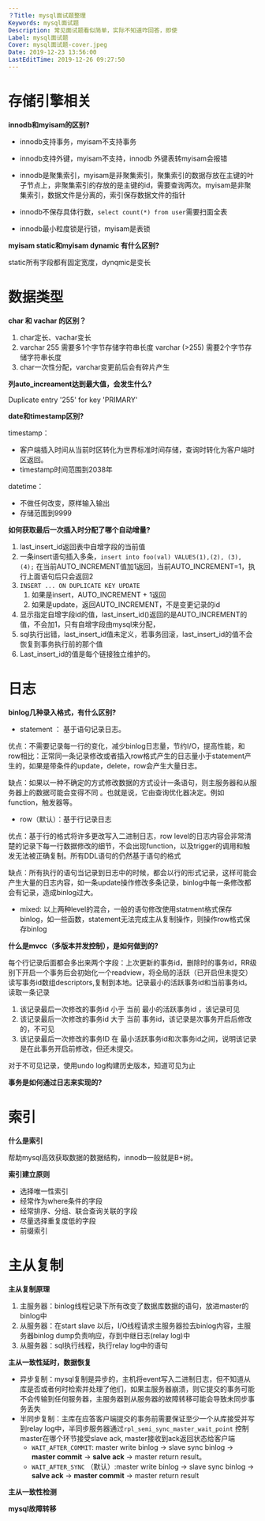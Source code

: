 ```yaml
---
？Title: mysql面试题整理
Keywords: mysql面试题
Description: 常见面试题看似简单，实际不知道咋回答，即使
Label: mysql面试题
Cover: mysql面试题-cover.jpeg
Date: 2019-12-23 13:56:00
LastEditTime: 2019-12-26 09:27:50
---
```


# 存储引擎相关

**innodb和myisam的区别?**

- innodb支持事务，myisam不支持事务

- innodb支持外键，myisam不支持，innodb 外键表转myisam会报错

- innodb是聚集索引，myisam是非聚集索引，聚集索引的数据存放在主键的叶子节点上，非聚集索引的存放的是主键的id，需要查询两次。myisam是非聚集索引，数据文件是分离的，索引保存数据文件的指针

- innodb不保存具体行数，`select count(*) from user`需要扫面全表
- innodb最小粒度锁是行锁，myisam是表锁

**myisam static和myisam dynamic 有什么区别?**

static所有字段都有固定宽度，dynqmic是变长

# 数据类型

**char 和 vachar 的区别？**

1. char定长、vachar变长
2. varchar 255 需要多1个字节存储字符串长度 varchar (>255) 需要2个字节存储字符串长度
3. char一次性分配，varchar变更前后会有碎片产生

**列auto_increament达到最大值，会发生什么?**

Duplicate entry '255' for key 'PRIMARY'

**date和timestamp区别?**

timestamp：

-   客户端插入时间从当前时区转化为世界标准时间存储，查询时转化为客户端时区返回。
-   timestamp时间范围到2038年

datetime：

-   不做任何改变，原样输入输出
-   存储范围到9999

**如何获取最后一次插入时分配了哪个自动增量?**

1.  last_insert_id返回表中自增字段的当前值
2.  一条insert语句插入多条，`insert into foo(val) VALUES(1),(2), (3), (4);` 在当前AUTO_INCREMENT值加1返回，当前AUTO_INCREMENT=1，执行上面语句后只会返回2
3.  `INSERT ... ON DUPLICATE KEY UPDATE` 
    1.  如果是insert，AUTO_INCREMENT + 1返回
    2.  如果是update，返回AUTO_INCREMENT，不是变更记录的id
4.  显示指定自增字段id的值，last_insert_id()返回的是AUTO_INCREMENT的值，不会加1，只有自增字段由mysql来分配，
5.  sql执行出错，last_insert_id值未定义，若事务回滚，last_insert_id的值不会恢复到事务执行前的那个值
6.  Last_insert_id的值是每个链接独立维护的。

# 日志

**binlog几种录入格式，有什么区别?**

- statement ： 基于语句记录日志。

优点：不需要记录每一行的变化，减少binlog日志量，节约I/O，提高性能，和row相比：正常同一条记录修改或者插入row格式产生的日志量小于statement产生的，如果是带条件的update，delete，row会产生大量日志。

缺点：如果以一种不确定的方式修改数据的方式设计一条语句，则主服务器和从服务器上的数据可能会变得不同 。也就是说，它由查询优化器决定。例如function，触发器等。

- row（默认）：基于行记录日志

优点：基于行的格式将许多更改写入二进制日志，row level的日志内容会非常清楚的记录下每一行数据修改的细节，不会出现function，以及trigger的调用和触发无法被正确复制。所有DDL语句的仍然基于语句的格式

缺点：所有执行的语句当记录到日志中的时候，都会以行的形式记录，这样可能会产生大量的日志内容，如一条update操作修改多条记录，binlog中每一条修改都会有记录，造成binlog过大。

- mixed: 以上两种level的混合，一般的语句修改使用statment格式保存binlog，如一些函数，statement无法完成主从复制操作，则操作row格式保存binlog

**什么是mvcc（多版本并发控制），是如何做到的?**

每个行记录后面都会多出来两个字段：上次更新的事务id，删除时的事务id，RR级别下开启一个事务后会初始化一个readview，将全局的活跃（已开启但未提交）读写事务id数组descriptors,复制到本地。记录最小的活跃事务id和当前事务id。读取一条记录

1. 该记录最后一次修改的事务id 小于 当前 最小的活跃事务id ，该记录可见
2. 该记录最后一次修改的事务id 大于 当前 事务id，该记录是次事务开启后修改的，不可见
3. 该记录最后一次修改的事务ID 在 最小活跃事务id和次事务id之间，说明该记录是在此事务开启前修改，但还未提交。

对于不可见记录，使用undo log构建历史版本，知道可见为止

**事务是如何通过日志来实现的?**



# 索引

**什么是索引**

帮助mysql高效获取数据的数据结构，innodb一般就是B+树。

**索引建立原则**

- 选择唯一性索引
- 经常作为where条件的字段
- 经常排序、分组、联合查询关联的字段
- 尽量选择重复度低的字段
- 前缀索引

# 主从复制

**主从复制原理**

1.  主服务器：binlog线程记录下所有改变了数据库数据的语句，放进master的binlog中
2.  从服务器：在start slave 以后，I/O线程请求主服务器拉去binlog内容，主服务器binlog dump负责响应，存到中继日志(relay log)中
3.  从服务器：sql执行线程，执行relay log中的语句

**主从一致性延时，数据恢复**

-   异步复制：mysql复制是异步的，主机将event写入二进制日志，但不知道从库是否或者何时检索并处理了他们，如果主服务器崩溃，则它提交的事务可能不会传输到任何服务器，主服务器到从服务器的故障转移可能会导致未同步事务丢失
-   半同步复制：主库在应答客户端提交的事务前需要保证至少一个从库接受并写到relay log中，半同步服务器通过`rpl_semi_sync_master_wait_point` 控制master在哪个环节接受slave ack, master接收到ack返回状态给客户端
    -   `WAIT_AFTER_COMMIT`: master write binlog -> slave sync binlog -> **master commit** -> **salve ack** -> master return result。
    -   `WAIT_AFTER_SYNC` （默认）:master write binlog -> slave sync binlog -> **salve ack** -> **master commit** -> master return result

**主从一致性检测**



**mysql故障转移**